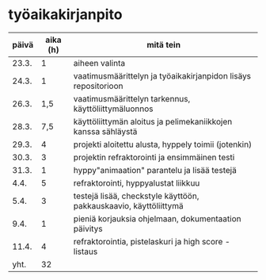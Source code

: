 # työaikakirjanpito
| päivä | aika (h) | mitä tein |
|-------|----------|-----------|
|23.3.  | 1        | aiheen valinta | 
|24.3.  | 1        | vaatimusmäärittelyn ja työaikakirjanpidon lisäys repositorioon |
|26.3.  | 1,5      | vaatimusmäärittelyn tarkennus, käyttöliittymäluonnos |
|28.3.  | 7,5      | käyttöliittymän aloitus ja pelimekaniikkojen kanssa sähläystä |
|29.3.  | 4        | projekti aloitettu alusta, hyppely toimii (jotenkin) |
|30.3.  | 3        | projektin refraktorointi ja ensimmäinen testi |
|31.3.  | 1        | hyppy"animaation" parantelu ja lisää testejä |
|4.4.   | 5        | refraktorointi, hyppyalustat liikkuu |
|5.4.   | 3        | testejä lisää, checkstyle käyttöön, pakkauskaavio, käyttöliittymä |
|9.4.   | 1        | pieniä korjauksia ohjelmaan, dokumentaation päivitys |
|11.4.  | 4        | refraktorointia, pistelaskuri ja high score -listaus |
|yht.   | 32       | 